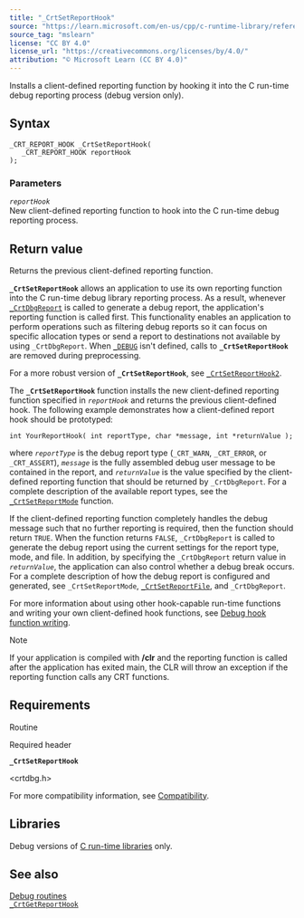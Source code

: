 ```yaml
---
title: "_CrtSetReportHook"
source: "https://learn.microsoft.com/en-us/cpp/c-runtime-library/reference/crtsetreporthook?view=msvc-170"
source_tag: "mslearn"
license: "CC BY 4.0"
license_url: "https://creativecommons.org/licenses/by/4.0/"
attribution: "© Microsoft Learn (CC BY 4.0)"
---
```

Installs a client-defined reporting function by hooking it into the C run-time debug reporting process (debug version only).

## Syntax

```
_CRT_REPORT_HOOK _CrtSetReportHook(
   _CRT_REPORT_HOOK reportHook
);
```

### Parameters

_`reportHook`_  
New client-defined reporting function to hook into the C run-time debug reporting process.

## Return value

Returns the previous client-defined reporting function.

**`_CrtSetReportHook`** allows an application to use its own reporting function into the C run-time debug library reporting process. As a result, whenever [`_CrtDbgReport`](https://learn.microsoft.com/en-us/cpp/c-runtime-library/reference/crtdbgreport-crtdbgreportw?view=msvc-170) is called to generate a debug report, the application's reporting function is called first. This functionality enables an application to perform operations such as filtering debug reports so it can focus on specific allocation types or send a report to destinations not available by using `_CrtDbgReport`. When [`_DEBUG`](https://learn.microsoft.com/en-us/cpp/c-runtime-library/debug?view=msvc-170) isn't defined, calls to **`_CrtSetReportHook`** are removed during preprocessing.

For a more robust version of **`_CrtSetReportHook`**, see [`_CrtSetReportHook2`](https://learn.microsoft.com/en-us/cpp/c-runtime-library/reference/crtsetreporthook2-crtsetreporthookw2?view=msvc-170).

The **`_CrtSetReportHook`** function installs the new client-defined reporting function specified in _`reportHook`_ and returns the previous client-defined hook. The following example demonstrates how a client-defined report hook should be prototyped:

```
int YourReportHook( int reportType, char *message, int *returnValue );
```

where _`reportType`_ is the debug report type (`_CRT_WARN`, `_CRT_ERROR`, or `_CRT_ASSERT`), _`message`_ is the fully assembled debug user message to be contained in the report, and _`returnValue`_ is the value specified by the client-defined reporting function that should be returned by `_CrtDbgReport`. For a complete description of the available report types, see the [`_CrtSetReportMode`](https://learn.microsoft.com/en-us/cpp/c-runtime-library/reference/crtsetreportmode?view=msvc-170) function.

If the client-defined reporting function completely handles the debug message such that no further reporting is required, then the function should return `TRUE`. When the function returns `FALSE`, `_CrtDbgReport` is called to generate the debug report using the current settings for the report type, mode, and file. In addition, by specifying the `_CrtDbgReport` return value in _`returnValue`_, the application can also control whether a debug break occurs. For a complete description of how the debug report is configured and generated, see `_CrtSetReportMode`, [`_CrtSetReportFile`](https://learn.microsoft.com/en-us/cpp/c-runtime-library/reference/crtsetreportfile?view=msvc-170), and `_CrtDbgReport`.

For more information about using other hook-capable run-time functions and writing your own client-defined hook functions, see [Debug hook function writing](https://learn.microsoft.com/en-us/cpp/c-runtime-library/crt-debugging-techniques?view=msvc-170#debug-hook-function-writing).

Note

If your application is compiled with **/clr** and the reporting function is called after the application has exited main, the CLR will throw an exception if the reporting function calls any CRT functions.

## Requirements

Routine

Required header

**`_CrtSetReportHook`**

<crtdbg.h>

For more compatibility information, see [Compatibility](https://learn.microsoft.com/en-us/cpp/c-runtime-library/compatibility?view=msvc-170).

## Libraries

Debug versions of [C run-time libraries](https://learn.microsoft.com/en-us/cpp/c-runtime-library/crt-library-features?view=msvc-170) only.

## See also

[Debug routines](https://learn.microsoft.com/en-us/cpp/c-runtime-library/debug-routines?view=msvc-170)  
[`_CrtGetReportHook`](https://learn.microsoft.com/en-us/cpp/c-runtime-library/reference/crtgetreporthook?view=msvc-170)